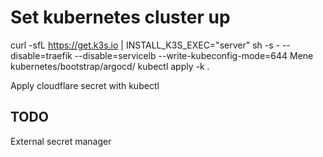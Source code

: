 
# Set kubernetes cluster up
curl -sfL https://get.k3s.io | INSTALL_K3S_EXEC="server" sh -s - --disable=traefik --disable=servicelb --write-kubeconfig-mode=644
Mene kubernetes/bootstrap/argocd/
kubectl apply -k .

Apply cloudflare secret with kubectl 

## TODO
External secret manager